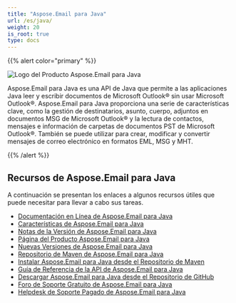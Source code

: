 ```yaml
---
title: "Aspose.Email para Java"
url: /es/java/
weight: 20
is_root: true
type: docs
---
```


{{% alert color="primary" %}}

![Logo del Producto Aspose.Email para Java](home_1.png)

Aspose.Email para Java es una API de Java que permite a las aplicaciones Java leer y escribir documentos de Microsoft Outlook® sin usar Microsoft Outlook®. Aspose.Email para Java proporciona una serie de características clave, como la gestión de destinatarios, asunto, cuerpo, adjuntos en documentos MSG de Microsoft Outlook® y la lectura de contactos, mensajes e información de carpetas de documentos PST de Microsoft Outlook®. También se puede utilizar para crear, modificar y convertir mensajes de correo electrónico en formatos EML, MSG y MHT.

{{% /alert %}}

## **Recursos de Aspose.Email para Java**

A continuación se presentan los enlaces a algunos recursos útiles que puede necesitar para llevar a cabo sus tareas.

- [Documentación en Línea de Aspose.Email para Java](/email/java/)
- [Características de Aspose.Email para Java](/email/java/features-overview/)
- [Notas de la Versión de Aspose.Email para Java](https://releases.aspose.com/email/java/release-notes/)
- [Página del Producto Aspose.Email para Java](https://products.aspose.com/email/es/java)
- [Nuevas Versiones de Aspose.Email para Java](https://releases.aspose.com/email/java/)
- [Repositorio de Maven de Aspose.Email para Java](https://releases.aspose.com/java/repo/com/aspose/aspose-email/)
- [Instalar Aspose.Email para Java desde el Repositorio de Maven](/email/java/installation/)
- [Guía de Referencia de la API de Aspose.Email para Java](https://apireference.aspose.com/email/java)
- [Descargar Aspose.Email para Java desde el Repositorio de GitHub](https://github.com/aspose-email/Aspose.Email-for-Java)
- [Foro de Soporte Gratuito de Aspose.Email para Java](https://forum.aspose.com/c/email/12)
- [Helpdesk de Soporte Pagado de Aspose.Email para Java](https://helpdesk.aspose.com/)
